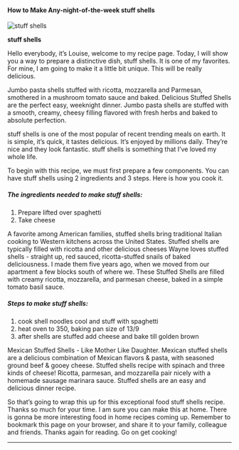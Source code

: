             

#### How to Make Any-night-of-the-week stuff shells

![stuff shells](https://img-global.cpcdn.com/recipes/43974333/751x532cq70/stuff-shells-recipe-main-photo.jpg)

**stuff shells**

Hello everybody, it’s Louise, welcome to my recipe page. Today, I will show you a way to prepare a distinctive dish, stuff shells. It is one of my favorites. For mine, I am going to make it a little bit unique. This will be really delicious.

Jumbo pasta shells stuffed with ricotta, mozzarella and Parmesan, smothered in a mushroom tomato sauce and baked. Delicious Stuffed Shells are the perfect easy, weeknight dinner. Jumbo pasta shells are stuffed with a smooth, creamy, cheesy filling flavored with fresh herbs and baked to absolute perfection.

stuff shells is one of the most popular of recent trending meals on earth. It is simple, it’s quick, it tastes delicious. It’s enjoyed by millions daily. They’re nice and they look fantastic. stuff shells is something that I’ve loved my whole life.

To begin with this recipe, we must first prepare a few components. You can have stuff shells using 2 ingredients and 3 steps. Here is how you cook it.

##### The ingredients needed to make stuff shells:

1.  Prepare lifted over spaghetti
2.  Take cheese

A favorite among American families, stuffed shells bring traditional Italian cooking to Western kitchens across the United States. Stuffed shells are typically filled with ricotta and other delicious cheeses Wayne loves stuffed shells - straight up, red sauced, ricotta-stuffed snails of baked deliciousness. I made them five years ago, when we moved from our apartment a few blocks south of where we. These Stuffed Shells are filled with creamy ricotta, mozzarella, and parmesan cheese, baked in a simple tomato basil sauce.

##### Steps to make stuff shells:

1.  cook shell noodles cool and stuff with spaghetti
2.  heat oven to 350, baking pan size of 13/9
3.  after shells are stuffed add cheese and bake till golden brown

Mexican Stuffed Shells - Like Mother Like Daughter. Mexican stuffed shells are a delicious combination of Mexican flavors & pasta, with seasoned ground beef & gooey cheese. Stuffed shells recipe with spinach and three kinds of cheese! Ricotta, parmesan, and mozzarella pair nicely with a homemade sausage marinara sauce. Stuffed shells are an easy and delicious dinner recipe.

So that’s going to wrap this up for this exceptional food stuff shells recipe. Thanks so much for your time. I am sure you can make this at home. There is gonna be more interesting food in home recipes coming up. Remember to bookmark this page on your browser, and share it to your family, colleague and friends. Thanks again for reading. Go on get cooking!

* * *
